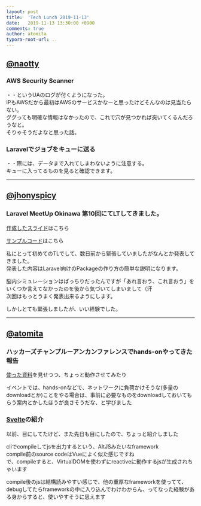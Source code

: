 ```yaml
---
layout: post
title:  'Tech Lunch 2019-11-13'
date:   2019-11-13 13:30:00 +0900
comments: true
author: atomita
typora-root-url: ..
---
```


## [@naotty](https://github.com/naotty)

### AWS Security Scanner
・・というUAのログが付くようになった。  
IPもAWSだから最初はAWSのサービスかなーと思ったけどそんなのは見当たらない。  
ググっても明確な情報はなかったので、これで穴が見つかれば突いてくるんだろうなと。  
そりゃそうだよなと思った話。   
  

### Laravelでジョブをキューに送る
・・際には、データまで入れてしまわないように注意する。   
キューに入ってるものを見ると確認できます。  

----

## [@jhonyspicy](https://github.com/jhonyspicy)

### Laravel MeetUp Okinawa 第10回にてLTしてきました。

[作成したスライド](https://speakerdeck.com/jhonyspicy/laravel-xiang-kefalse-package-falsezuo-rifang)はこちら

[サンプルコード](https://github.com/jhonyspicy/laravel-example-package)はこちら

私にとって初めてのTLでして、数日前から緊張していましたがなんとか発表してきました。  
発表した内容はLaravel向けのPackageの作り方の簡単な説明になります。

脳内シミュレーションはばっちりだったんですが「あれ言おう、これ言おう」をいくつか言えてなかったのを後から気づいてしまいまして（汗  
次回はもっとうまく発表出来るようにします。

しかしとても緊張しましたが、いい経験でした。

----

## [@atomita](https://github.com/atomita)

### ハッカーズチャンプルーアンカンファレンスでhands-onやってきた報告

[使った資料](https://gist.github.com/atomita/76f79bc0106a675e1b570314b1489ed1)を見せつつ、ちょっと動作させてみたり

イベントでは、hands-onなどで、ネットワークに負荷かけそうな(多量のdownloadとか)ことをやる場合は、事前に必要なものをdownloadしておいてもらう案内とかしたほうが良さそうだな、と学びました

### [Svelte](https://svelte.dev/)の紹介

以前、目にしてたけど、また先日も目にしたので、ちょっと紹介しました

cliでcompileしてjsを出力するという、AltJSみたいなframework  
compile前のsource codeはVueによく似た感じですね  
で、compileすると、VirtualDOMを使わずにreactiveに動作するjsが生成されちゃいます

compile後のjsは結構読みやすい感じで、他の重厚なframeworkを使ってて、debugしてたらframeworkの中に入り込んでわけわからん、ってなった経験がある身からすると、使いやすそうに思えます
